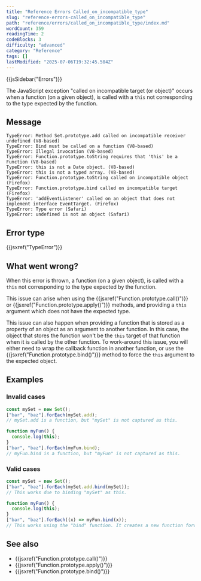 ```yaml
---
title: "Reference Errors Called_on_incompatible_type"
slug: "reference-errors-called_on_incompatible_type"
path: "reference/errors/called_on_incompatible_type/index.md"
wordCount: 359
readingTime: 2
codeBlocks: 3
difficulty: "advanced"
category: "Reference"
tags: []
lastModified: "2025-07-06T19:32:45.504Z"
---
```



{{jsSidebar("Errors")}}

The JavaScript exception "called on incompatible target (or object)" occurs when a
function (on a given object), is called with a `this` not corresponding to
the type expected by the function.

## Message

```plain
TypeError: Method Set.prototype.add called on incompatible receiver undefined (V8-based)
TypeError: Bind must be called on a function (V8-based)
TypeError: Illegal invocation (V8-based)
TypeError: Function.prototype.toString requires that 'this' be a Function (V8-based)
TypeError: this is not a Date object. (V8-based)
TypeError: this is not a typed array. (V8-based)
TypeError: Function.prototype.toString called on incompatible object (Firefox)
TypeError: Function.prototype.bind called on incompatible target (Firefox)
TypeError: 'addEventListener' called on an object that does not implement interface EventTarget. (Firefox)
TypeError: Type error (Safari)
TypeError: undefined is not an object (Safari)
```

## Error type

{{jsxref("TypeError")}}

## What went wrong?

When this error is thrown, a function (on a given object), is called with a
`this` not corresponding to the type expected by the function.

This issue can arise when using the {{jsxref("Function.prototype.call()")}} or
{{jsxref("Function.prototype.apply()")}} methods, and providing a `this`
argument which does not have the expected type.

This issue can also happen when providing a function that is stored as a property of an
object as an argument to another function. In this case, the object that stores the
function won't be the `this` target of that function when it is called by the
other function. To work-around this issue, you will either need to wrap the callback function in another function, or use the {{jsxref("Function.prototype.bind()")}} method to
force the `this` argument to the expected object.

## Examples

### Invalid cases

```js example-bad
const mySet = new Set();
["bar", "baz"].forEach(mySet.add);
// mySet.add is a function, but "mySet" is not captured as this.

function myFun() {
  console.log(this);
}
["bar", "baz"].forEach(myFun.bind);
// myFun.bind is a function, but "myFun" is not captured as this.
```

### Valid cases

```js example-good
const mySet = new Set();
["bar", "baz"].forEach(mySet.add.bind(mySet));
// This works due to binding "mySet" as this.

function myFun() {
  console.log(this);
}
["bar", "baz"].forEach((x) => myFun.bind(x));
// This works using the "bind" function. It creates a new function forwarding the argument.
```

## See also

- {{jsxref("Function.prototype.call()")}}
- {{jsxref("Function.prototype.apply()")}}
- {{jsxref("Function.prototype.bind()")}}
